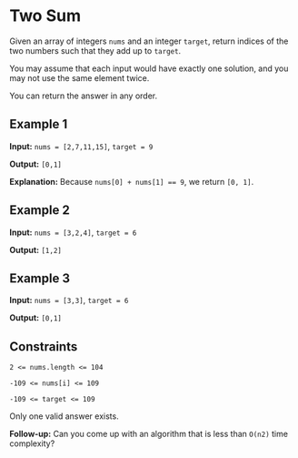 # Two Sum

Given an array of integers `nums` and an integer `target`, return indices of the two numbers such that they add up to `target`.

You may assume that each input would have exactly one solution, and you may not use the same element twice.

You can return the answer in any order.

## Example 1

**Input:** `nums = [2,7,11,15]`, `target = 9`

**Output:** `[0,1]`

**Explanation:** Because `nums[0] + nums[1] == 9`, we return `[0, 1]`.

## Example 2

**Input:** `nums = [3,2,4]`, `target = 6`

**Output:** `[1,2]`

## Example 3

**Input:** `nums = [3,3]`, `target = 6`

**Output:** `[0,1]`

## Constraints

`2 <= nums.length <= 104`

`-109 <= nums[i] <= 109`

`-109 <= target <= 109`

Only one valid answer exists.

**Follow-up:** Can you come up with an algorithm that is less than `O(n2)` time complexity?
